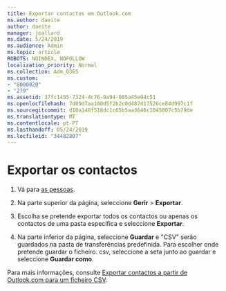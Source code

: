 ```yaml
---
title: Exportar contactos em Outlook.com
ms.author: daeite
author: daeite
manager: joallard
ms.date: 5/24/2019
ms.audience: Admin
ms.topic: article
ROBOTS: NOINDEX, NOFOLLOW
localization_priority: Normal
ms.collection: Adm_O365
ms.custom:
- "8000020"
- "279"
ms.assetid: 37fc1455-7324-4c76-9a94-085a45e94c51
ms.openlocfilehash: 7d09d7aa100d5f2b2c0d487d17526ce84d997c1f
ms.sourcegitcommit: d10a148f518dc1c65b5aa3646c1045807c5b79de
ms.translationtype: MT
ms.contentlocale: pt-PT
ms.lasthandoff: 05/24/2019
ms.locfileid: "34482807"
---
```

# <a name="export-your-contacts"></a>Exportar os contactos

1. Vá para [as pessoas](https://outlook.live.com/people/).

2. Na parte superior da página, seleccione **Gerir** \> **Exportar**.

3. Escolha se pretende exportar todos os contactos ou apenas os contactos de uma pasta específica e seleccione **Exportar**.

4. Na parte inferior da página, seleccione **Guardar** e "CSV" serão guardados na pasta de transferências predefinida. Para escolher onde pretende guardar o ficheiro. csv, seleccione a seta junto ao guardar e seleccione **Guardar como**.

Para mais informações, consulte [Exportar contactos a partir de Outlook.com para um ficheiro CSV](https://go.microsoft.com/fwlink/p/?linkid=873137).